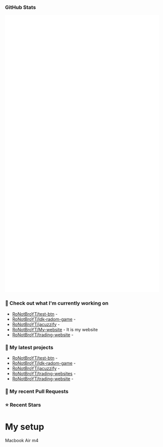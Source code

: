 ### GitHub Stats

<p align="left"><img src="https://raw.githubusercontent.com/RoNotBroYT/RoNotBroYT/main/github-metrics.svg" /></p>

### 👷 Check out what I'm currently working on

- [RoNotBroYT/test-btn](https://github.com/RoNotBroYT/test-btn) - 
- [RoNotBroYT/Idk-radom-game](https://github.com/RoNotBroYT/Idk-radom-game) - 
- [RoNotBroYT/jacuzzify](https://github.com/RoNotBroYT/jacuzzify) - 
- [RoNotBroYT/My-website](https://github.com/RoNotBroYT/My-website) - It is my website 
- [RoNotBroYT/trading-website](https://github.com/RoNotBroYT/trading-website) - 
### 🌱 My latest projects

- [RoNotBroYT/test-btn](https://github.com/RoNotBroYT/test-btn) - 
- [RoNotBroYT/Idk-radom-game](https://github.com/RoNotBroYT/Idk-radom-game) - 
- [RoNotBroYT/jacuzzify](https://github.com/RoNotBroYT/jacuzzify) - 
- [RoNotBroYT/trading-websites](https://github.com/RoNotBroYT/trading-websites) - 
- [RoNotBroYT/trading-website](https://github.com/RoNotBroYT/trading-website) - 
### 🔨 My recent Pull Requests

### ⭐ Recent Stars

# My setup
Macbook Air m4 
